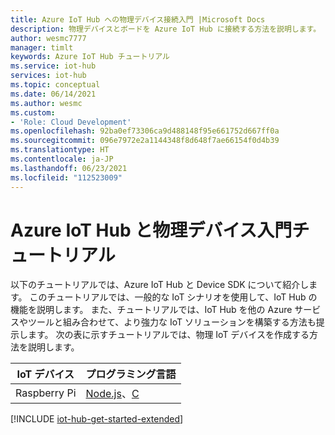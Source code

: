 ```yaml
---
title: Azure IoT Hub への物理デバイス接続入門 |Microsoft Docs
description: 物理デバイスとボードを Azure IoT Hub に接続する方法を説明します。 デバイスは IoT Hub にテレメトリを送信でき、IoT Hub はデバイスを監視および管理することができます。
author: wesmc7777
manager: timlt
keywords: Azure IoT Hub チュートリアル
ms.service: iot-hub
services: iot-hub
ms.topic: conceptual
ms.date: 06/14/2021
ms.author: wesmc
ms.custom:
- 'Role: Cloud Development'
ms.openlocfilehash: 92ba0ef73306ca9d488148f95e661752d667ff0a
ms.sourcegitcommit: 096e7972e2a1144348f8d648f7ae66154f0d4b39
ms.translationtype: HT
ms.contentlocale: ja-JP
ms.lasthandoff: 06/23/2021
ms.locfileid: "112523009"
---
```

# <a name="azure-iot-hub-get-started-with-physical-devices-tutorials"></a>Azure IoT Hub と物理デバイス入門チュートリアル

以下のチュートリアルでは、Azure IoT Hub と Device SDK について紹介します。 このチュートリアルでは、一般的な IoT シナリオを使用して、IoT Hub の機能を説明します。 また、チュートリアルでは、IoT Hub を他の Azure サービスやツールと組み合わせて、より強力な IoT ソリューションを構築する方法も提示します。 次の表に示すチュートリアルでは、物理 IoT デバイスを作成する方法を説明します。

| IoT デバイス                       | プログラミング言語 |
|---------------------------------|----------------------|
| Raspberry Pi                    | [Node.js](iot-hub-raspberry-pi-kit-node-get-started.md)、[C](iot-hub-raspberry-pi-kit-c-get-started.md)  |

[!INCLUDE [iot-hub-get-started-extended](../../includes/iot-hub-get-started-extended.md)]